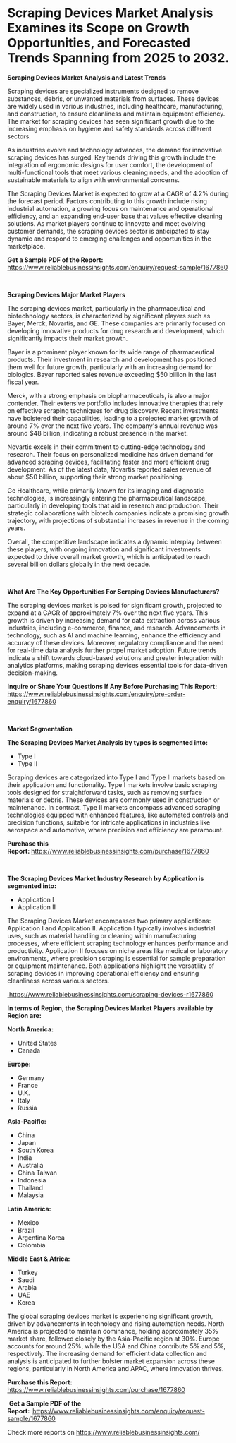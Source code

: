 <p><h1>Scraping Devices Market Analysis Examines its Scope on Growth Opportunities, and Forecasted Trends Spanning from 2025 to 2032.</h1></p><p><strong>Scraping Devices Market Analysis and Latest Trends</strong></p>
<p><p>Scraping devices are specialized instruments designed to remove substances, debris, or unwanted materials from surfaces. These devices are widely used in various industries, including healthcare, manufacturing, and construction, to ensure cleanliness and maintain equipment efficiency. The market for scraping devices has seen significant growth due to the increasing emphasis on hygiene and safety standards across different sectors.</p><p>As industries evolve and technology advances, the demand for innovative scraping devices has surged. Key trends driving this growth include the integration of ergonomic designs for user comfort, the development of multi-functional tools that meet various cleaning needs, and the adoption of sustainable materials to align with environmental concerns.</p><p>The Scraping Devices Market is expected to grow at a CAGR of 4.2% during the forecast period. Factors contributing to this growth include rising industrial automation, a growing focus on maintenance and operational efficiency, and an expanding end-user base that values effective cleaning solutions. As market players continue to innovate and meet evolving customer demands, the scraping devices sector is anticipated to stay dynamic and respond to emerging challenges and opportunities in the marketplace.</p></p>
<p><strong>Get a Sample PDF of the Report:&nbsp;</strong> <a href="https://www.reliablebusinessinsights.com/enquiry/request-sample/1677860?utm_campaign=2224&utm_medium=2&utm_source=Github&utm_content=ia&utm_term=25032025&utm_id=scraping-devices">https://www.reliablebusinessinsights.com/enquiry/request-sample/1677860</a></p>
<p>&nbsp;</p>
<p><strong>Scraping Devices Major Market Players</strong></p>
<p><p>The scraping devices market, particularly in the pharmaceutical and biotechnology sectors, is characterized by significant players such as Bayer, Merck, Novartis, and GE. These companies are primarily focused on developing innovative products for drug research and development, which significantly impacts their market growth.</p><p>Bayer is a prominent player known for its wide range of pharmaceutical products. Their investment in research and development has positioned them well for future growth, particularly with an increasing demand for biologics. Bayer reported sales revenue exceeding $50 billion in the last fiscal year.</p><p>Merck, with a strong emphasis on biopharmaceuticals, is also a major contender. Their extensive portfolio includes innovative therapies that rely on effective scraping techniques for drug discovery. Recent investments have bolstered their capabilities, leading to a projected market growth of around 7% over the next five years. The company's annual revenue was around $48 billion, indicating a robust presence in the market.</p><p>Novartis excels in their commitment to cutting-edge technology and research. Their focus on personalized medicine has driven demand for advanced scraping devices, facilitating faster and more efficient drug development. As of the latest data, Novartis reported sales revenue of about $50 billion, supporting their strong market positioning.</p><p>Ge Healthcare, while primarily known for its imaging and diagnostic technologies, is increasingly entering the pharmaceutical landscape, particularly in developing tools that aid in research and production. Their strategic collaborations with biotech companies indicate a promising growth trajectory, with projections of substantial increases in revenue in the coming years.</p><p>Overall, the competitive landscape indicates a dynamic interplay between these players, with ongoing innovation and significant investments expected to drive overall market growth, which is anticipated to reach several billion dollars globally in the next decade.</p></p>
<p>&nbsp;</p>
<p><strong>What Are The Key Opportunities For Scraping Devices Manufacturers?</strong></p>
<p><p>The scraping devices market is poised for significant growth, projected to expand at a CAGR of approximately 7% over the next five years. This growth is driven by increasing demand for data extraction across various industries, including e-commerce, finance, and research. Advancements in technology, such as AI and machine learning, enhance the efficiency and accuracy of these devices. Moreover, regulatory compliance and the need for real-time data analysis further propel market adoption. Future trends indicate a shift towards cloud-based solutions and greater integration with analytics platforms, making scraping devices essential tools for data-driven decision-making.</p></p>
<p><strong>Inquire or Share Your Questions If Any Before Purchasing This Report:</strong> <a href="https://www.reliablebusinessinsights.com/enquiry/pre-order-enquiry/1677860?utm_campaign=2224&utm_medium=2&utm_source=Github&utm_content=ia&utm_term=25032025&utm_id=scraping-devices">https://www.reliablebusinessinsights.com/enquiry/pre-order-enquiry/1677860</a></p>
<p>&nbsp;</p>
<p><strong>Market Segmentation</strong></p>
<p><strong>The Scraping Devices Market Analysis by types is segmented into:</strong></p>
<p><ul><li>Type I</li><li>Type II</li></ul></p>
<p><p>Scraping devices are categorized into Type I and Type II markets based on their application and functionality. Type I markets involve basic scraping tools designed for straightforward tasks, such as removing surface materials or debris. These devices are commonly used in construction or maintenance. In contrast, Type II markets encompass advanced scraping technologies equipped with enhanced features, like automated controls and precision functions, suitable for intricate applications in industries like aerospace and automotive, where precision and efficiency are paramount.</p></p>
<p><strong>Purchase this Report:&nbsp;</strong><a href="https://www.reliablebusinessinsights.com/purchase/1677860?utm_campaign=2224&utm_medium=2&utm_source=Github&utm_content=ia&utm_term=25032025&utm_id=scraping-devices">https://www.reliablebusinessinsights.com/purchase/1677860</a></p>
<p>&nbsp;</p>
<p><strong>The Scraping Devices Market Industry Research by Application is segmented into:</strong></p>
<p><ul><li>Application I</li><li>Application II</li></ul></p>
<p><p>The Scraping Devices Market encompasses two primary applications: Application I and Application II. Application I typically involves industrial uses, such as material handling or cleaning within manufacturing processes, where efficient scraping technology enhances performance and productivity. Application II focuses on niche areas like medical or laboratory environments, where precision scraping is essential for sample preparation or equipment maintenance. Both applications highlight the versatility of scraping devices in improving operational efficiency and ensuring cleanliness across various sectors.</p></p>
<p><a href="https://www.reliablebusinessinsights.com/scraping-devices-r1677860?utm_campaign=2224&utm_medium=2&utm_source=Github&utm_content=ia&utm_term=25032025&utm_id=scraping-devices">&nbsp;https://www.reliablebusinessinsights.com/scraping-devices-r1677860</a></p>
<p><strong>In terms of Region, the Scraping Devices Market Players available by Region are:</strong></p>
<p>
    <p> <strong> North America: </strong>
        <ul>
            <li>United States</li>
            <li>Canada</li>
        </ul>
        </p> 
    <p> <strong> Europe: </strong>
        <ul>
            <li>Germany</li>
            <li>France</li>
            <li>U.K.</li>
            <li>Italy</li>
            <li>Russia</li>
        </ul>
        </p> 
    <p> <strong> Asia-Pacific: </strong>
        <ul>
            <li>China</li>
            <li>Japan</li>
            <li>South Korea</li>
            <li>India</li>
            <li>Australia</li>
            <li>China Taiwan</li>
            <li>Indonesia</li>
            <li>Thailand</li>
            <li>Malaysia</li>
        </ul>
        </p> 
    <p> <strong> Latin America: </strong>
        <ul>
            <li>Mexico</li>
            <li>Brazil</li>
            <li>Argentina Korea</li>
            <li>Colombia</li>
        </ul>
        </p> 
    <p> <strong> Middle East & Africa: </strong>
        <ul>
            <li>Turkey</li>
            <li>Saudi</li>
            <li>Arabia</li>
            <li>UAE</li>
            <li>Korea</li>
        </ul>
    </p>
    </p>
<p><p>The global scraping devices market is experiencing significant growth, driven by advancements in technology and rising automation needs. North America is projected to maintain dominance, holding approximately 35% market share, followed closely by the Asia-Pacific region at 30%. Europe accounts for around 25%, while the USA and China contribute 5% and 5%, respectively. The increasing demand for efficient data collection and analysis is anticipated to further bolster market expansion across these regions, particularly in North America and APAC, where innovation thrives.</p></p>
<p><strong>Purchase this Report: </strong><a href="https://www.reliablebusinessinsights.com/purchase/1677860?utm_campaign=2224&utm_medium=2&utm_source=Github&utm_content=ia&utm_term=25032025&utm_id=scraping-devices">https://www.reliablebusinessinsights.com/purchase/1677860</a></p>
<p>&nbsp;<strong>Get a Sample PDF of the Report:&nbsp;&nbsp;</strong><a href="https://www.reliablebusinessinsights.com/enquiry/request-sample/1677860?utm_campaign=2224&utm_medium=2&utm_source=Github&utm_content=ia&utm_term=25032025&utm_id=scraping-devices">https://www.reliablebusinessinsights.com/enquiry/request-sample/1677860</a></p>
<p><strong></strong></p>
<p>Check more reports on <a href="https://www.reliablebusinessinsights.com/?utm_campaign=2224&utm_medium=2&utm_source=Github&utm_content=ia&utm_term=25032025&utm_id=scraping-devices">https://www.reliablebusinessinsights.com/</a></p>